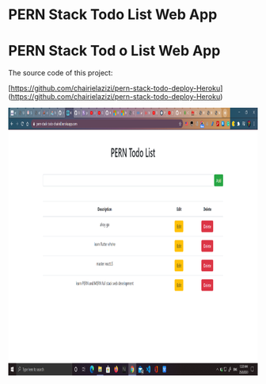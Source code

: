 # PERN Stack Todo List Web App



# PERN Stack Tod o  List Web App 



The source code of this project: <br/>

[https://github.com/chairielazizi/pern-stack-todo-deploy-Heroku] (https://github.com/chairielazizi/pern-stack-todo-deploy-Heroku)



<img align="right" src="https://github.com/chairielazizi/pern-stack-todo-deploy-Heroku/blob/master/pern.png" alt="Just a pic" width=1300px height=540px/>